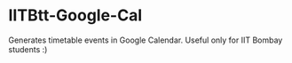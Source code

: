 # IITBtt-Google-Cal
Generates timetable events in Google Calendar. Useful only for IIT Bombay students :)   
